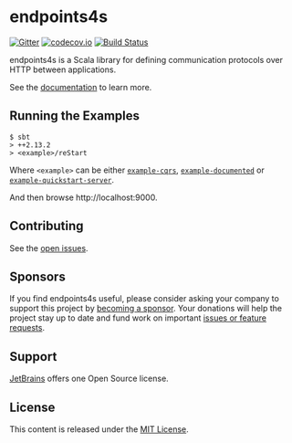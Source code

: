 # endpoints4s 

[![Gitter](https://badges.gitter.im/.svg)](https://gitter.im/endpoints4s/endpoints4s)
[![codecov.io](http://codecov.io/github/endpoints4s/endpoints4s/coverage.svg?branch=master)](http://codecov.io/github/endpoints4s/endpoints4s?branch=master)
[![Build Status](https://travis-ci.org/endpoints4s/endpoints4s.svg?branch=master)](https://travis-ci.org/endpoints4s/endpoints4s)


endpoints4s is a Scala library for defining communication protocols over HTTP between
applications.

See the [documentation](http://endpoints4s.github.io) to learn more.

## Running the Examples

~~~
$ sbt
> ++2.13.2
> <example>/reStart
~~~

Where `<example>` can be either
[`example-cqrs`](documentation/examples/cqrs),
[`example-documented`](documentation/examples/documented)
or [`example-quickstart-server`](documentation/examples/quickstart).

And then browse http://localhost:9000.

## Contributing

See the [open issues](https://github.com/endpoints4s/endpoints4s/issues).

## Sponsors

If you find endpoints4s useful, please consider asking your company to support this project by [becoming a sponsor](https://opencollective.com/endpoints4s). Your donations will help the project stay up to date and fund work on important [issues or feature requests](https://github.com/endpoints4s/endpoints4s/issues?q=is%3Aissue+is%3Aopen+label%3Abounty).

## Support

[JetBrains](https://www.jetbrains.com/?from=scala-endpoints) offers one Open Source license.

## License

This content is released under the [MIT License](http://opensource.org/licenses/mit-license.php).
